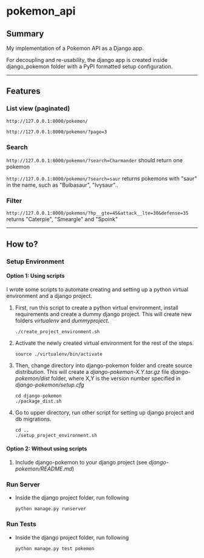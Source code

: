 # pokemon_api
## Summary

My implementation of a Pokemon API as a Django app.

For decoupling and re-usability, the django app is created inside django_pokemon folder with a PyPI formatted setup configuration.

---
## Features
### List view (paginated)

`http://127.0.0.1:8000/pokemon/`

`http://127.0.0.1:8000/pokemon/?page=3`

### Search

`http://127.0.0.1:8000/pokemon/?search=Charmander` should return one pokemon

`http://127.0.0.1:8000/pokemon/?search=saur` returns pokemons with "saur" in the name, such as "Bulbasaur", "Ivysaur"..

### Filter

`http://127.0.0.1:8000/pokemon/?hp__gte=45&attack__lte=30&defense=35` returns "Caterpie", "Smeargle" and "Spoink"


---
## How to?
### Setup Environment
#### Option 1: Using scripts
I wrote some scripts to automate creating and setting up a python virtual environment and a django project.

1. First, run this script to create a python virtual environment, install requirements and create a dummy django project. This will create new folders _virtualenv_ and _dummyproject_.
    ```
    ./create_project_environment.sh
    ```
2. Activate the newly created virtual environment for the rest of the steps.
    ```
    source ./virtualenv/bin/activate
    ```
3. Then, change directory into django-pokemon folder and create source distribution. This will create a *django-pokemon-X.Y.tar.gz* file _django-pokemon/dist_ folder, where X,Y is the version number specified in _django-pokemon/setup.cfg_
    ```
    cd django-pokemon
    ./package_dist.sh
    ```
4. Go to upper directory, run other script for setting up django project and db migrations.
    ```
    cd ..
    ./setup_project_environment.sh
    ```
#### Option 2: Without using scripts
1. Include django-pokemon to your django project (see _django-pokemon/README.md_)
### Run Server
- Inside the django project folder, run following
    ```
    python manage.py runserver
    ```
### Run Tests
- Inside the django project folder, run following
    ```
    python manage.py test pokemon
    ```
